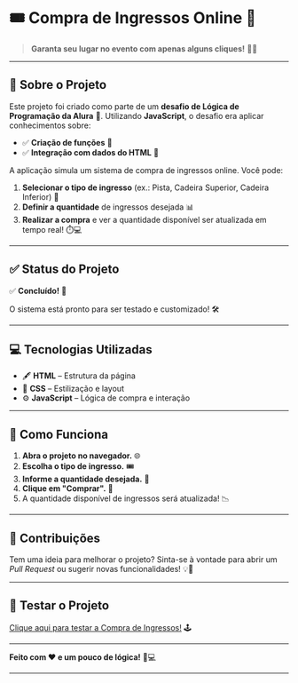 # 🎟️ **Compra de Ingressos Online** 🛒

> **Garanta seu lugar no evento com apenas alguns cliques!** 🥳🎉

---

## 📝 **Sobre o Projeto**

Este projeto foi criado como parte de um **desafio de Lógica de Programação da Alura** 🧠. Utilizando **JavaScript**, o desafio era aplicar conhecimentos sobre:

- ✅ **Criação de funções** 🔧  
- ✅ **Integração com dados do HTML** 📄  

A aplicação simula um sistema de compra de ingressos online. Você pode:

1. **Selecionar o tipo de ingresso** (ex.: Pista, Cadeira Superior, Cadeira Inferior) 🎤  
2. **Definir a quantidade** de ingressos desejada 📊  
3. **Realizar a compra** e ver a quantidade disponível ser atualizada em tempo real! ⏱️💻  

---

## ✅ **Status do Projeto**

✅ **Concluído!** 🚀

O sistema está pronto para ser testado e customizado! 🛠️

---

## 💻 **Tecnologias Utilizadas**

- 🖋️ **HTML** – Estrutura da página  
- 🎨 **CSS** – Estilização e layout  
- ⚙️ **JavaScript** – Lógica de compra e interação  

---

## 🚀 **Como Funciona**

1. **Abra o projeto no navegador.** 🌐  
2. **Escolha o tipo de ingresso.** 🎟️  
3. **Informe a quantidade desejada.** 🔢  
4. **Clique em "Comprar".** 🛒  
5. A quantidade disponível de ingressos será atualizada! 📉  

---

## 🤝 **Contribuições**

Tem uma ideia para melhorar o projeto? Sinta-se à vontade para abrir um *Pull Request* ou sugerir novas funcionalidades! 💡🚀

---

## 🎲 **Testar o Projeto**

[Clique aqui para testar a Compra de Ingressos!](https://compra-ingresso-phi.vercel.app/) 🕹️

---

**Feito com ❤️ e um pouco de lógica!** 🧠💻

---
